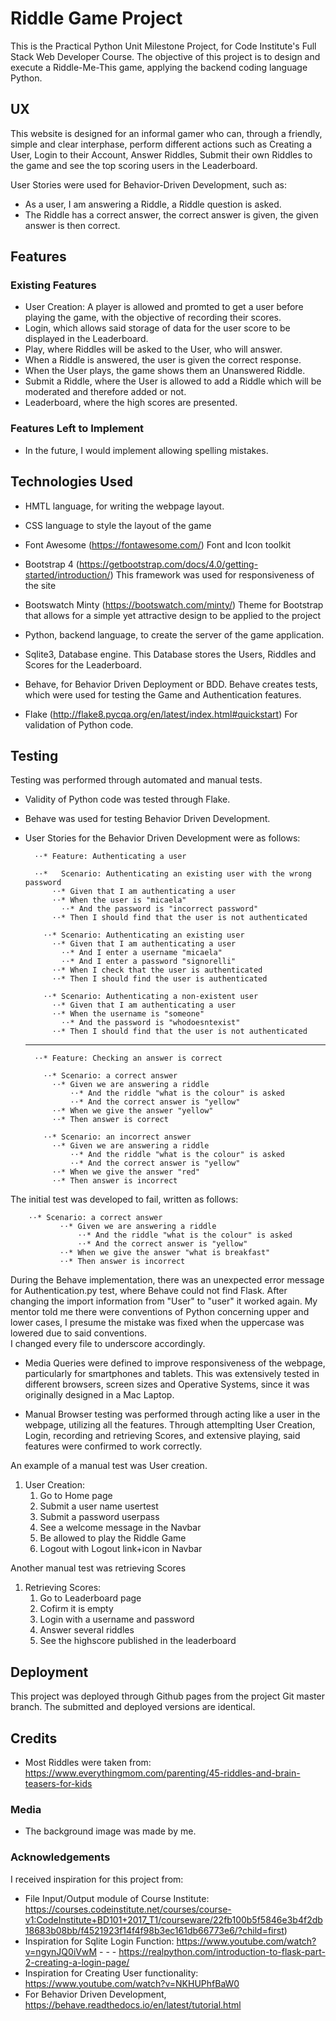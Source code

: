 # Riddle Game Project

This is the Practical Python Unit Milestone Project, for Code Institute's Full Stack Web Developer Course.
The objective of this project is to design and execute a Riddle-Me-This game, applying the backend coding language Python.

## UX

This website is designed for an informal gamer who can, through a friendly, simple and clear interphase, perform different actions such as Creating a User,
Login to their Account, Answer Riddles, Submit their own Riddles to the game and see the top scoring users in the Leaderboard. 

User Stories were used for Behavior-Driven Development, such as:
- As a user, I am answering a Riddle, a Riddle question is asked. 
- The Riddle has a correct answer, the correct answer is given, the given answer is then correct.


## Features

### Existing Features
- User Creation: A player is allowed and promted to get a user before playing the game, with the objective of recording their scores.
- Login, which allows said storage of data for the user score to be displayed in the Leaderboard.
- Play, where Riddles will be asked to the User, who will answer.
- When a Riddle is answered, the user is given the correct response.
- When the User plays, the game shows them an Unanswered Riddle.
- Submit a Riddle, where the User is allowed to add a Riddle which will be moderated and therefore added or not.
- Leaderboard, where the high scores are presented.


### Features Left to Implement
- In the future, I would implement allowing spelling mistakes.

## Technologies Used

- HMTL language, for writing the webpage layout. 

- CSS language to style the layout of the game

- Font Awesome (https://fontawesome.com/)
    Font and Icon toolkit

- Bootstrap 4 (https://getbootstrap.com/docs/4.0/getting-started/introduction/)
    This framework was used for responsiveness of the site 

- Bootswatch Minty (https://bootswatch.com/minty/)
    Theme for Bootstrap that allows for a simple yet attractive design to be applied to the project

- Python, backend language, to create the server of the game application.

- Sqlite3, Database engine. 
    This Database stores the Users, Riddles and Scores for the Leaderboard. 

- Behave, for Behavior Driven Deployment or BDD.
    Behave creates tests, which were used for testing the Game and Authentication features.

- Flake (http://flake8.pycqa.org/en/latest/index.html#quickstart) 
    For validation of Python code.



## Testing

Testing was performed through automated and manual tests. 

- Validity of Python code was tested through Flake. 

- Behave was used for testing Behavior Driven Development. 

- User Stories for the Behavior Driven Development were as follows:

        ⋅⋅* Feature: Authenticating a user
        
        ⋅⋅*   Scenario: Authenticating an existing user with the wrong password 
            ⋅⋅* Given that I am authenticating a user
            ⋅⋅* When the user is "micaela"
              ⋅⋅* And the password is "incorrect password"
            ⋅⋅* Then I should find that the user is not authenticated
          
          ⋅⋅* Scenario: Authenticating an existing user
            ⋅⋅* Given that I am authenticating a user
              ⋅⋅* And I enter a username "micaela"
              ⋅⋅* And I enter a password "signorelli"
            ⋅⋅* When I check that the user is authenticated
            ⋅⋅* Then I should find the user is authenticated
        
          ⋅⋅* Scenario: Authenticating a non-existent user
            ⋅⋅* Given that I am authenticating a user
            ⋅⋅* When the username is "someone"
              ⋅⋅* And the password is "whodoesntexist"
            ⋅⋅* Then I should find that the user is not authenticated
            
    ----------------------------------------------------------------------------
    
        ⋅⋅* Feature: Checking an answer is correct 
          
          ⋅⋅* Scenario: a correct answer
            ⋅⋅* Given we are answering a riddle
                ⋅⋅* And the riddle "what is the colour" is asked
                ⋅⋅* And the correct answer is "yellow"
            ⋅⋅* When we give the answer "yellow"
            ⋅⋅* Then answer is correct
            
          ⋅⋅* Scenario: an incorrect answer
            ⋅⋅* Given we are answering a riddle
                ⋅⋅* And the riddle "what is the colour" is asked
                ⋅⋅* And the correct answer is "yellow"
            ⋅⋅* When we give the answer "red"
            ⋅⋅* Then answer is incorrect
            
The initial test was developed to fail, written as follows:
        
        ⋅⋅* Scenario: a correct answer
               ⋅⋅* Given we are answering a riddle
                   ⋅⋅* And the riddle "what is the colour" is asked
                   ⋅⋅* And the correct answer is "yellow"
               ⋅⋅* When we give the answer "what is breakfast"
               ⋅⋅* Then answer is incorrect


During the Behave implementation, there was an unexpected error message for 
Authentication.py test, where Behave could not find Flask. After changing the 
import information from "User" to "user" it worked again. My mentor told me there 
were conventions of Python concerning upper and lower cases, I presume the mistake 
was fixed when the uppercase was lowered due to said conventions.  
I changed every file to underscore accordingly. 

- Media Queries were defined to improve responsiveness of the webpage, particularly 
for smartphones and tablets. This was extensively tested in different browsers, 
screen sizes and Operative Systems, since it was originally designed in a Mac Laptop.

- Manual Browser testing was performed through acting like a user in the webpage, 
utilizing all the features. Through attemplting User Creation, Login, recording 
and retrieving Scores, and extensive playing, said features were confirmed to 
work correctly.


An example of a manual test was User creation.
1. User Creation:
    1. Go to Home page
    2. Submit a user name usertest
    3. Submit a password userpass
    4. See a welcome message in the Navbar
    5. Be allowed to play the Riddle Game
    6. Logout with Logout link+icon in Navbar

Another manual test was retrieving Scores
1. Retrieving Scores:
    1. Go to Leaderboard page
    2. Cofirm it is empty
    3. Login with a username and password
    4. Answer several riddles
    5. See the highscore published in the leaderboard



## Deployment

This project was deployed through Github pages from the project Git master branch.
The submitted and deployed versions are identical.

## Credits

- Most Riddles were taken from: 
https://www.everythingmom.com/parenting/45-riddles-and-brain-teasers-for-kids

### Media
- The background image was made by me.

### Acknowledgements

I received inspiration for this project from:
 - File Input/Output module of Course Institute: https://courses.codeinstitute.net/courses/course-v1:CodeInstitute+BD101+2017_T1/courseware/22fb100b5f5846e3b4f2db18683b08bb/f4521923f14f4f98b3ec161db66773e6/?child=first)
 - Inspiration for Sqlite Login Function: https://www.youtube.com/watch?v=ngynJQ0iVwM - - - https://realpython.com/introduction-to-flask-part-2-creating-a-login-page/
 - Inspiration for Creating User functionality: https://www.youtube.com/watch?v=NKHUPhfBaW0
 - For Behavior Driven Development, https://behave.readthedocs.io/en/latest/tutorial.html